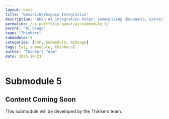 ```yaml
---
layout: post
title: "Gemini/Workspace Integration"
description: "When AI integration helps: summarizing documents, extracting action items, basic data work. When it doesn't: technical content, legal documents, anything requiring perfect accuracy. Includes warning signs for unreliable output."
permalink: /cs-portfolio-quest/ai/submodule_5/
parent: "AI Usage"
team: "Thinkers"
submodule: 5
categories: [CSP, Submodule, AIUsage]
tags: [ai, submodule, thinkers]
author: "Thinkers Team"
date: 2025-10-21
---
```


# Submodule 5

## Content Coming Soon
This submodule will be developed by the Thinkers team.
